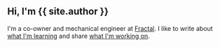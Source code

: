 ## Hi, I'm {{ site.author }}

I'm a co-owner and mechanical engineer at [Fractal]({{site.company}}). I like to write about [what I'm learning](/posts) and share [what I'm working on](/projects).
